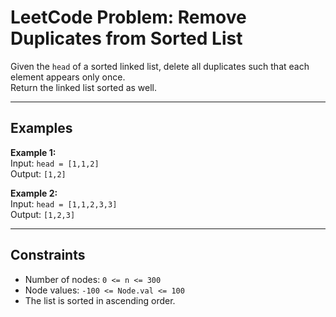 # LeetCode Problem: Remove Duplicates from Sorted List

Given the `head` of a sorted linked list, delete all duplicates such that each element appears only once.  
Return the linked list sorted as well.

---

## Examples

**Example 1:**  
Input: `head = [1,1,2]`  
Output: `[1,2]`

**Example 2:**  
Input: `head = [1,1,2,3,3]`  
Output: `[1,2,3]`

---

## Constraints

- Number of nodes: `0 <= n <= 300`  
- Node values: `-100 <= Node.val <= 100`  
- The list is sorted in ascending order.
